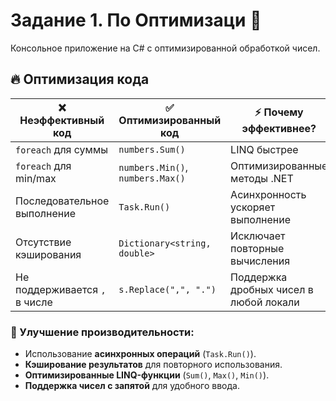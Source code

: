 # Задание 1. По Оптимизаци 🚀

Консольное приложение на C# с оптимизированной обработкой чисел.

## 🔥 Оптимизация кода

| ❌ Неэффективный код | ✅ Оптимизированный код | ⚡ Почему эффективнее? |
|----------------------|------------------------|------------------------|
| `foreach` для суммы | `numbers.Sum()` | LINQ быстрее |
| `foreach` для min/max | `numbers.Min()`, `numbers.Max()` | Оптимизированные методы .NET |
| Последовательное выполнение | `Task.Run()` | Асинхронность ускоряет выполнение |
| Отсутствие кэширования | `Dictionary<string, double>` | Исключает повторные вычисления |
| Не поддерживается `,` в числе | `s.Replace(",", ".")` | Поддержка дробных чисел в любой локали |

### 🚀 Улучшение производительности:
- Использование **асинхронных операций** (`Task.Run()`).
- **Кэширование результатов** для повторного использования.
- **Оптимизированные LINQ-функции** (`Sum()`, `Max()`, `Min()`).
- **Поддержка чисел с запятой** для удобного ввода.

